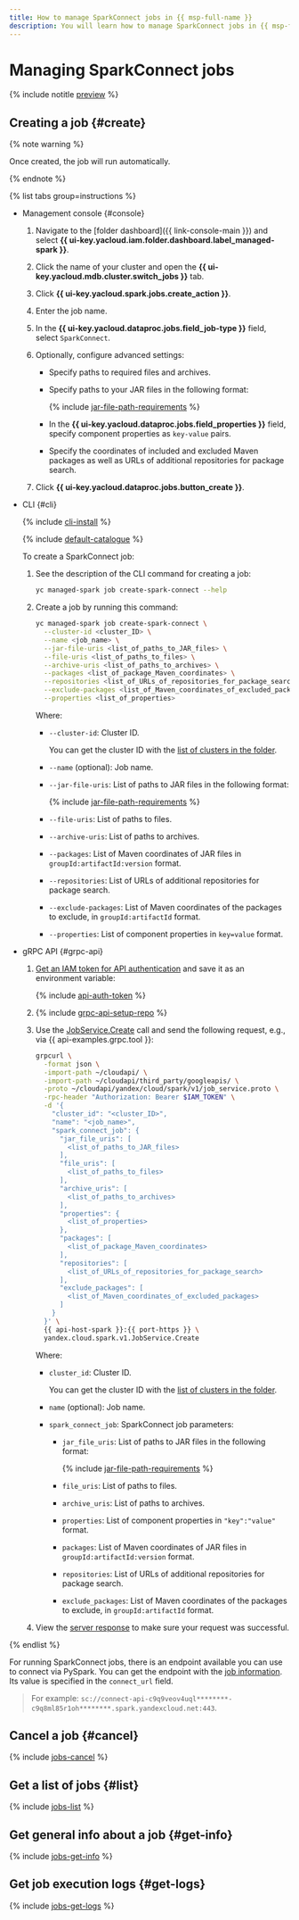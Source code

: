 ```yaml
---
title: How to manage SparkConnect jobs in {{ msp-full-name }}
description: You will learn how to manage SparkConnect jobs in {{ msp-full-name }}.
---
```


# Managing SparkConnect jobs

{% include notitle [preview](../../_includes/note-preview.md) %}

## Creating a job {#create}

{% note warning %}

Once created, the job will run automatically.

{% endnote %}

{% list tabs group=instructions %}

- Management console {#console}

    1. Navigate to the [folder dashboard]({{ link-console-main }}) and select **{{ ui-key.yacloud.iam.folder.dashboard.label_managed-spark }}**.
    1. Click the name of your cluster and open the **{{ ui-key.yacloud.mdb.cluster.switch_jobs }}** tab.
    1. Click **{{ ui-key.yacloud.spark.jobs.create_action }}**.
    1. Enter the job name.
    1. In the **{{ ui-key.yacloud.dataproc.jobs.field_job-type }}** field, select `SparkConnect`.
    1. Optionally, configure advanced settings:

        * Specify paths to required files and archives.
        * Specify paths to your JAR files in the following format:

          {% include [jar-file-path-requirements](../../_includes/managed-spark/jar-file-path-requirements.md) %}

        * In the **{{ ui-key.yacloud.dataproc.jobs.field_properties }}** field, specify component properties as `key-value` pairs.
        * Specify the coordinates of included and excluded Maven packages as well as URLs of additional repositories for package search.

    1. Click **{{ ui-key.yacloud.dataproc.jobs.button_create }}**.

- CLI {#cli}

    {% include [cli-install](../../_includes/cli-install.md) %}

    {% include [default-catalogue](../../_includes/default-catalogue.md) %}

    To create a SparkConnect job:

    1. See the description of the CLI command for creating a job:

        ```bash
        yc managed-spark job create-spark-connect --help
        ```
    
    1. Create a job by running this command:

        ```bash
        yc managed-spark job create-spark-connect \
          --cluster-id <cluster_ID> \
          --name <job_name> \
          --jar-file-uris <list_of_paths_to_JAR_files> \
          --file-uris <list_of_paths_to_files> \
          --archive-uris <list_of_paths_to_archives> \
          --packages <list_of_package_Maven_coordinates> \
          --repositories <list_of_URLs_of_repositories_for_package_search>\
          --exclude-packages <list_of_Maven_coordinates_of_excluded_packages> \
          --properties <list_of_properties> 
        ```

        Where:

        * `--cluster-id`: Cluster ID.

          You can get the cluster ID with the [list of clusters in the folder](cluster-list.md#list-clusters).

        * `--name` (optional): Job name.
        * `--jar-file-uris`: List of paths to JAR files in the following format:
          
          {% include [jar-file-path-requirements](../../_includes/managed-spark/jar-file-path-requirements.md) %}
        
        * `--file-uris`: List of paths to files.
        * `--archive-uris`: List of paths to archives.
        * `--packages`: List of Maven coordinates of JAR files in `groupId:artifactId:version` format.
        * `--repositories`: List of URLs of additional repositories for package search.
        * `--exclude-packages`: List of Maven coordinates of the packages to exclude, in `groupId:artifactId` format.
        * `--properties`: List of component properties in `key=value` format.

- gRPC API {#grpc-api}

    1. [Get an IAM token for API authentication](../api-ref/authentication.md) and save it as an environment variable:

       {% include [api-auth-token](../../_includes/mdb/api-auth-token.md) %}

    1. {% include [grpc-api-setup-repo](../../_includes/mdb/grpc-api-setup-repo.md) %}

    1. Use the [JobService.Create](../api-ref/grpc/Job/create.md) call and send the following request, e.g., via {{ api-examples.grpc.tool }}:

        ```bash
        grpcurl \
          -format json \
          -import-path ~/cloudapi/ \
          -import-path ~/cloudapi/third_party/googleapis/ \
          -proto ~/cloudapi/yandex/cloud/spark/v1/job_service.proto \
          -rpc-header "Authorization: Bearer $IAM_TOKEN" \
          -d '{
            "cluster_id": "<cluster_ID>",
            "name": "<job_name>",
            "spark_connect_job": {
              "jar_file_uris": [
                <list_of_paths_to_JAR_files>
              ],
              "file_uris": [
                <list_of_paths_to_files>
              ],
              "archive_uris": [
                <list_of_paths_to_archives>
              ],
              "properties": {
                <list_of_properties>
              },
              "packages": [
                <list_of_package_Maven_coordinates>
              ],
              "repositories": [
                <list_of_URLs_of_repositories_for_package_search>
              ],
              "exclude_packages": [
                <list_of_Maven_coordinates_of_excluded_packages>
              ]
            }
          }' \
          {{ api-host-spark }}:{{ port-https }} \
          yandex.cloud.spark.v1.JobService.Create
        ```

        Where:

        * `cluster_id`: Cluster ID.

            You can get the cluster ID with the [list of clusters in the folder](cluster-list.md#list-clusters).
        
        * `name` (optional): Job name.
        * `spark_connect_job`: SparkConnect job parameters:

            * `jar_file_uris`: List of paths to JAR files in the following format:
              
              {% include [jar-file-path-requirements](../../_includes/managed-spark/jar-file-path-requirements.md) %}

            * `file_uris`: List of paths to files.
            * `archive_uris`: List of paths to archives.
            * `properties`: List of component properties in `"key":"value"` format.
            * `packages`: List of Maven coordinates of JAR files in `groupId:artifactId:version` format.
            * `repositories`: List of URLs of additional repositories for package search.
            * `exclude_packages`: List of Maven coordinates of the packages to exclude, in `groupId:artifactId` format.

    1. View the [server response](../api-ref/grpc/Job/create.md#yandex.cloud.operation.Operation) to make sure your request was successful.

{% endlist %}

For running SparkConnect jobs, there is an endpoint available you can use to connect via PySpark. You can get the endpoint with the [job information](#get-info). Its value is specified in the `connect_url` field.

> For example: `sc://connect-api-c9q9veov4uql********-c9q8ml85r1oh********.spark.yandexcloud.net:443`.

## Cancel a job {#cancel}

{% include [jobs-cancel](../../_includes/managed-spark/jobs-cancel.md) %}

## Get a list of jobs {#list}

{% include [jobs-list](../../_includes/managed-spark/jobs-list.md) %}

## Get general info about a job {#get-info}

{% include [jobs-get-info](../../_includes/managed-spark/jobs-get-info.md) %}

## Get job execution logs {#get-logs}

{% include [jobs-get-logs](../../_includes/managed-spark/jobs-get-logs.md) %}